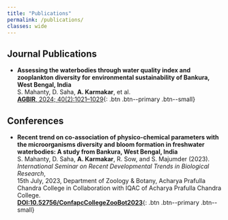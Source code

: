 ```yaml
---
title: "Publications"
permalink: /publications/
classes: wide
---
```


## Journal Publications

* **Assessing the waterbodies through water quality index and zooplankton diversity for environmental sustainability of Bankura, West Bengal, India**  
  S. Mahanty, D. Saha, **A. Karmakar**, et al.  
  [**AGBIR**, 2024; 40(2):1021–1029](https://www.abrinternationaljournal.org/articles/assessing-the-waterbodies-through-water-quality-index-and-zooplankton-diversity-for-environmental-sustainability-of-bankura-west-b-107437.html){: .btn .btn--primary .btn--small}


## Conferences 

* **Recent trend on co-association of physico-chemical parameters with the microorganisms diversity and bloom formation in freshwater waterbodies: A study from Bankura, West Bengal, India**  
  S. Mahanty, D. Saha, **A. Karmakar**, R. Sow, and S. Majumder (2023).  
  _International Seminar on Recent Developmental Trends in Biological Research_,  
  15th July, 2023, Department of Zoology & Botany, Acharya Prafulla Chandra College in Collaboration with IQAC of Acharya Prafulla Chandra College.  
  [**DOI:10.52756/ConfapcCollegeZooBot2023**](https://doi.org/10.52756/ConfapcCollegeZooBot2023){: .btn .btn--primary .btn--small}

<!-- Future publications can be added below like this example -->
